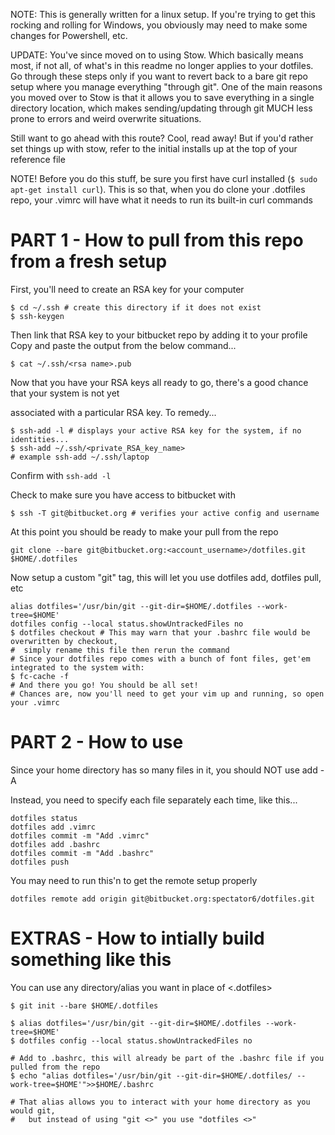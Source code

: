 NOTE: This is generally written for a linux setup. If you're trying to get this rocking and rolling
for Windows, you obviously may need to make some changes for Powershell, etc.

UPDATE: You've since moved on to using Stow. Which basically means most, if not all, of what's in
this readme no longer applies to your dotfiles. Go through these steps only if you want to revert
back to a bare git repo setup where you manage everything "through git". One of the main reasons you
moved over to Stow is that it allows you to save everything in a single directory location, which
makes sending/updating through git MUCH less prone to errors and weird overwrite situations.

Still want to go ahead with this route? Cool, read away!  But if you'd rather set things up with
stow, refer to the initial installs up at the top of your reference file

NOTE! Before you do this stuff, be sure you first have curl installed
(`$ sudo apt-get install curl`). This is so that, when you do clone your .dotfiles
repo, your .vimrc will have what it needs to run its built-in curl commands

# PART 1 - How to pull from this repo from a fresh setup

First, you'll need to create an RSA key for your computer

```
$ cd ~/.ssh # create this directory if it does not exist
$ ssh-keygen
```

Then link that RSA key to your bitbucket repo by adding it to your profile
Copy and paste the output from the below command...

```
$ cat ~/.ssh/<rsa name>.pub
```

Now that you have your RSA keys all ready to go, there's a good chance that your system is not yet

associated with a particular RSA key. To remedy...

```
$ ssh-add -l # displays your active RSA key for the system, if no identities...
$ ssh-add ~/.ssh/<private_RSA_key_name>
# example ssh-add ~/.ssh/laptop
```

Confirm with `ssh-add -l`

Check to make sure you have access to bitbucket with

```
$ ssh -T git@bitbucket.org # verifies your active config and username
```

At this point you should be ready to make your pull from the repo

```
git clone --bare git@bitbucket.org:<account_username>/dotfiles.git $HOME/.dotfiles
```

Now setup a custom "git" tag, this will let you use dotfiles add, dotfiles pull, etc

```
alias dotfiles='/usr/bin/git --git-dir=$HOME/.dotfiles --work-tree=$HOME'
dotfiles config --local status.showUntrackedFiles no
$ dotfiles checkout # This may warn that your .bashrc file would be overwritten by checkout,
#  simply rename this file then rerun the command
# Since your dotfiles repo comes with a bunch of font files, get'em integrated to the system with:
$ fc-cache -f
# And there you go! You should be all set!
# Chances are, now you'll need to get your vim up and running, so open your .vimrc
```

# PART 2 - How to use

Since your home directory has so many files in it, you should NOT use add -A

Instead, you need to specify each file separately each time, like this...

```
dotfiles status
dotfiles add .vimrc
dotfiles commit -m "Add .vimrc"
dotfiles add .bashrc
dotfiles commit -m "Add .bashrc"
dotfiles push
```

You may need to run this'n to get the remote setup properly
```
dotfiles remote add origin git@bitbucket.org:spectator6/dotfiles.git
```

# EXTRAS - How to intially build something like this

You can use any directory/alias you want in place of <.dotfiles>
```
$ git init --bare $HOME/.dotfiles

$ alias dotfiles='/usr/bin/git --git-dir=$HOME/.dotfiles --work-tree=$HOME'
$ dotfiles config --local status.showUntrackedFiles no

# Add to .bashrc, this will already be part of the .bashrc file if you pulled from the repo
$ echo "alias dotfiles='/usr/bin/git --git-dir=$HOME/.dotfiles/ --work-tree=$HOME'">>$HOME/.bashrc

# That alias allows you to interact with your home directory as you would git,
#   but instead of using "git <>" you use "dotfiles <>"
```
